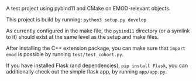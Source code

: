 A test project using pybind11 and CMake on EMOD-relevant objects.

This project is build by running: `python3 setup.py develop`

As currently configured in the make file, the `pybind11` directory (or a symlink to it) should exist at the same level as the setup and make files.

After installing the C++ extension package, you can make sure that `import emod` is possible by running `test/test_cohort.py`.

If you have installed Flask (and dependencies), `pip install Flask`, you can additionally check out the simple flask app, by running `app/app.py`.
